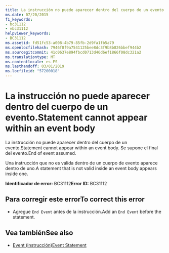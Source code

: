 ```yaml
---
title: La instrucción no puede aparecer dentro del cuerpo de un evento.
ms.date: 07/20/2015
f1_keywords:
- bc31112
- vbc31112
helpviewer_keywords:
- BC31112
ms.assetid: fd51fc53-a008-4b79-85fb-2d9fa1fb5a79
ms.openlocfilehash: 7946f8f9a7541125bee8dc3f9b8b826bbef944b2
ms.sourcegitcommit: 41c0637e894fbcd0713d46d6ef1866f08dc321a2
ms.translationtype: MT
ms.contentlocale: es-ES
ms.lasthandoff: 03/01/2019
ms.locfileid: "57200018"
---
```

# <a name="statement-cannot-appear-within-an-event-body"></a><span data-ttu-id="4d58b-102">La instrucción no puede aparecer dentro del cuerpo de un evento.</span><span class="sxs-lookup"><span data-stu-id="4d58b-102">Statement cannot appear within an event body</span></span>
<span data-ttu-id="4d58b-103">La instrucción no puede aparecer dentro del cuerpo de un evento.</span><span class="sxs-lookup"><span data-stu-id="4d58b-103">Statement cannot appear within an event body.</span></span> <span data-ttu-id="4d58b-104">Se supone el final del evento.</span><span class="sxs-lookup"><span data-stu-id="4d58b-104">End of event assumed.</span></span>  
  
 <span data-ttu-id="4d58b-105">Una instrucción que no es válida dentro de un cuerpo de evento aparece dentro de uno.</span><span class="sxs-lookup"><span data-stu-id="4d58b-105">A statement that is not valid inside an event body appears inside one.</span></span>  
  
 <span data-ttu-id="4d58b-106">**Identificador de error:** BC31112</span><span class="sxs-lookup"><span data-stu-id="4d58b-106">**Error ID:** BC31112</span></span>  
  
## <a name="to-correct-this-error"></a><span data-ttu-id="4d58b-107">Para corregir este error</span><span class="sxs-lookup"><span data-stu-id="4d58b-107">To correct this error</span></span>  
  
-   <span data-ttu-id="4d58b-108">Agregue `End Event` antes de la instrucción.</span><span class="sxs-lookup"><span data-stu-id="4d58b-108">Add an `End Event` before the statement.</span></span>  
  
## <a name="see-also"></a><span data-ttu-id="4d58b-109">Vea también</span><span class="sxs-lookup"><span data-stu-id="4d58b-109">See also</span></span>
- [<span data-ttu-id="4d58b-110">Event (instrucción)</span><span class="sxs-lookup"><span data-stu-id="4d58b-110">Event Statement</span></span>](../../visual-basic/language-reference/statements/event-statement.md)
